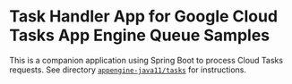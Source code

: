 # Task Handler App for Google Cloud Tasks App Engine Queue Samples

This is a companion application using Spring Boot to process Cloud Tasks requests.
See directory [`appengine-java11/tasks`](../tasks/README.md) for instructions.

